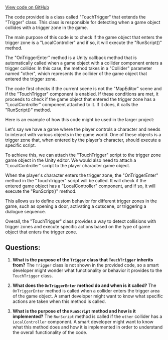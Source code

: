 [View code on GitHub](https://github.com/TieHaxJan/Brick-Force/Assembly-CSharp\TouchTrigger.cs)

The code provided is a class called "TouchTrigger" that extends the "Trigger" class. This class is responsible for detecting when a game object collides with a trigger zone in the game. 

The main purpose of this code is to check if the game object that enters the trigger zone is a "LocalController" and if so, it will execute the "RunScript()" method. 

The "OnTriggerEnter" method is a Unity callback method that is automatically called when a game object with a collider component enters a trigger collider. In this case, the method takes in a "Collider" parameter named "other", which represents the collider of the game object that entered the trigger zone.

The code first checks if the current scene is not the "MapEditor" scene and if the "TouchTrigger" component is enabled. If these conditions are met, it proceeds to check if the game object that entered the trigger zone has a "LocalController" component attached to it. If it does, it calls the "RunScript()" method.

Here is an example of how this code might be used in the larger project:

Let's say we have a game where the player controls a character and needs to interact with various objects in the game world. One of these objects is a trigger zone that, when entered by the player's character, should execute a specific script.

To achieve this, we can attach the "TouchTrigger" script to the trigger zone game object in the Unity editor. We would also need to attach a "LocalController" script to the player character game object.

When the player's character enters the trigger zone, the "OnTriggerEnter" method in the "TouchTrigger" script will be called. It will check if the entered game object has a "LocalController" component, and if so, it will execute the "RunScript()" method.

This allows us to define custom behavior for different trigger zones in the game, such as opening a door, activating a cutscene, or triggering a dialogue sequence.

Overall, the "TouchTrigger" class provides a way to detect collisions with trigger zones and execute specific actions based on the type of game object that enters the trigger zone.
## Questions: 
 1. **What is the purpose of the `Trigger` class that `TouchTrigger` inherits from?**
The `Trigger` class is not shown in the provided code, so a smart developer might wonder what functionality or behavior it provides to the `TouchTrigger` class.

2. **What does the `OnTriggerEnter` method do and when is it called?**
The `OnTriggerEnter` method is called when a collider enters the trigger area of the game object. A smart developer might want to know what specific actions are taken when this method is called.

3. **What is the purpose of the `RunScript` method and how is it implemented?**
The `RunScript` method is called if the `other` collider has a `LocalController` component. A smart developer might want to know what this method does and how it is implemented in order to understand the overall functionality of the code.
